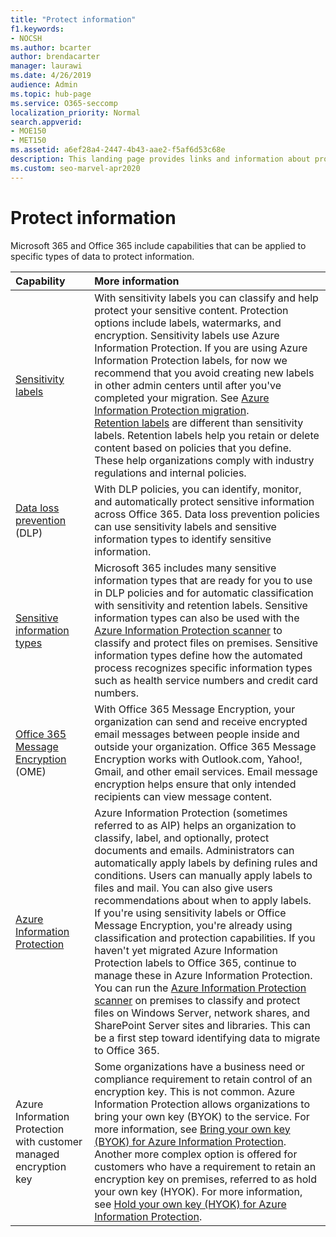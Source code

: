 ```yaml
---
title: "Protect information"
f1.keywords:
- NOCSH
ms.author: bcarter
author: brendacarter
manager: laurawi
ms.date: 4/26/2019
audience: Admin
ms.topic: hub-page
ms.service: O365-seccomp
localization_priority: Normal
search.appverid: 
- MOE150
- MET150
ms.assetid: a6ef28a4-2447-4b43-aae2-f5af6d53c68e
description: This landing page provides links and information about protecting information in Microsoft 365 and Office 365.
ms.custom: seo-marvel-apr2020
---
```


# Protect information

Microsoft 365 and Office 365 include capabilities that can be applied to specific types of data to protect information.


|**Capability**|**More information**|
|:-----|:-----|
|[Sensitivity labels](sensitivity-labels.md) <br/> |With sensitivity labels you can classify and help protect your sensitive content. Protection options include labels, watermarks, and encryption. Sensitivity labels use Azure Information Protection. If you are using Azure Information Protection labels, for now we recommend that you avoid creating new labels in other admin centers until after you've completed your migration. See [Azure Information Protection migration](https://docs.microsoft.com/azure/information-protection/configure-policy-migrate-labels). <br/> [Retention labels](retention-policies.md) are different than sensitivity labels. Retention labels help you retain or delete content based on policies that you define. These help organizations comply with industry regulations and internal policies.|
|[Data loss prevention](data-loss-prevention-policies.md) (DLP)  <br/> |With DLP policies, you can identify, monitor, and automatically protect sensitive information across Office 365. Data loss prevention policies can use sensitivity labels and sensitive information types to identify sensitive information. <br/> |
|[Sensitive information types](what-the-sensitive-information-types-look-for.md) <br/> |Microsoft 365 includes many sensitive information types that are ready for you to use in DLP policies and for automatic classification with sensitivity and retention labels. Sensitive information types can also be used with the [Azure Information Protection scanner](https://docs.microsoft.com/azure/information-protection/deploy-aip-scanner) to classify and protect files on premises. Sensitive information types define how the automated process recognizes specific information types such as health service numbers and credit card numbers.   <br/> |
|[Office 365 Message Encryption](ome.md) (OME)  <br/> |With Office 365 Message Encryption, your organization can send and receive encrypted email messages between people inside and outside your organization. Office 365 Message Encryption works with Outlook.com, Yahoo!, Gmail, and other email services. Email message encryption helps ensure that only intended recipients can view message content. <br/> |
|[Azure Information Protection](https://docs.microsoft.com/azure/information-protection/)<br/> |Azure Information Protection (sometimes referred to as AIP) helps an organization to classify, label, and optionally, protect documents and emails. Administrators can automatically apply labels by defining rules and conditions. Users can manually apply labels to files and mail. You can also give users recommendations about when to apply labels.<br/> If you're using sensitivity labels or Office Message Encryption, you're already using classification and protection capabilities. If you haven't yet migrated Azure Information Protection labels to Office 365, continue to manage these in Azure Information Protection.  <br/>You can run the [Azure Information Protection scanner](https://docs.microsoft.com/azure/information-protection/deploy-aip-scanner) on premises to classify and protect files on Windows Server, network shares, and SharePoint Server sites and libraries. This can be a first step toward identifying data to migrate to Office 365.
|Azure Information Protection with customer managed encryption key <br/> |Some organizations have a business need or compliance requirement to retain control of an encryption key. This is not common. Azure Information Protection allows organizations to bring your own key (BYOK) to the service. For more information, see [Bring your own key (BYOK) for Azure Information Protection](https://docs.microsoft.com/azure/information-protection/byok-price-restrictions). Another more complex option is offered for customers who have a requirement to retain an encryption key on premises, referred to as hold your own key (HYOK).  For more information, see [Hold your own key (HYOK) for Azure Information Protection](https://docs.microsoft.com/azure/information-protection/configure-adrms-restrictions). <br/> |
    

